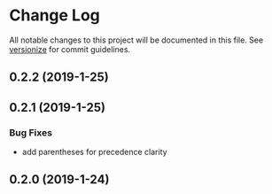# Change Log

All notable changes to this project will be documented in this file. See [versionize](https://github.com/saintedlama/versionize) for commit guidelines.

<a name="0.2.2"></a>
## 0.2.2 (2019-1-25)

## 0.2.1 (2019-1-25)

### Bug Fixes

* add parentheses for precedence clarity

## 0.2.0 (2019-1-24)

